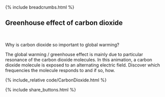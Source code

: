 {% include breadcrumbs.html %}

## Greenhouse effect of carbon dioxide
<div class="header_line"><br/></div>

Why is carbon dioxide so important to global warming?

The global warming / greenhouse effect is mainly due to particular resonance of the carbon dioxide molecules. 
In this animation, a carbon dioxide molecule is exposed to an alternating electric field. 
Discover which frequencies the molecule responds to and if so, how.

{% include_relative code/CarbonDioxide.html %}

<p style="clear: both;"></p>

{% include share_buttons.html %}



